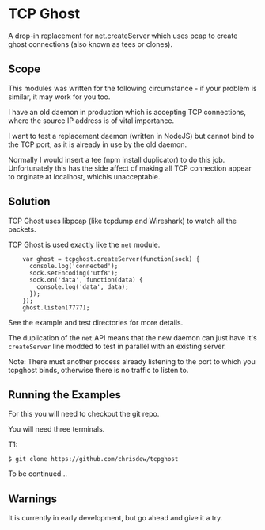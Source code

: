 TCP Ghost
=========

A drop-in replacement for net.createServer which uses pcap to create ghost connections (also known as tees or clones).


Scope
-----

This modules was written for the following circumstance - if your problem is similar, it may work for you too.

I have an old daemon in production which is accepting TCP connections, where the source IP address is of vital importance.

I want to test a replacement daemon (written in NodeJS) but cannot bind to the TCP port, as it is already in use by the old daemon.

Normally I would insert a tee (npm install duplicator) to do this job.  Unfortunately this has the side affect of making all TCP connection appear to orginate at localhost, whichis unacceptable.


Solution
--------

TCP Ghost uses libpcap (like tcpdump and Wireshark) to watch all the packets.

TCP Ghost is used exactly like the `net` module.

```
    var ghost = tcpghost.createServer(function(sock) {
      console.log('connected');
      sock.setEncoding('utf8');
      sock.on('data', function(data) {
        console.log('data', data);
      });
    });
    ghost.listen(7777);
```

See the example and test directories for more details.

The duplication of the `net` API means that the new daemon can just have it's `createServer` line modded to test in parallel with an existing server.

Note: There must another process already listening to the port to which you tcpghost binds, otherwise there is no traffic to listen to. 


Running the Examples
--------------------

For this you will need to checkout the git repo.

You will need three terminals.

T1:
```
$ git clone https://github.com/chrisdew/tcpghost
```

To be continued...


Warnings
--------

It is currently in early development, but go ahead and give it a try.


